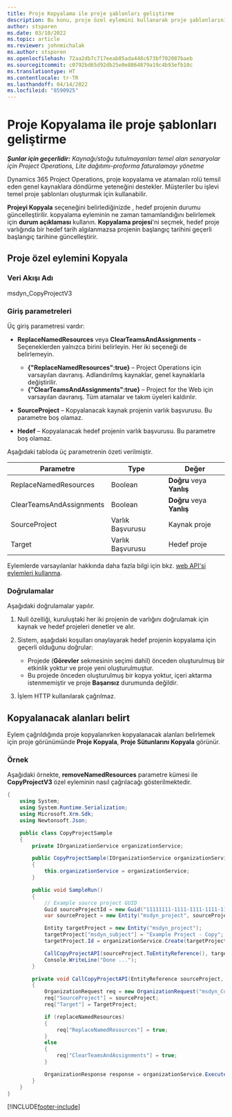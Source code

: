 ```yaml
---
title: Proje Kopyalama ile proje şablonları geliştirme
description: Bu konu, proje özel eylemini kullanarak proje şablonlarının nasıl oluşturulacağı hakkında bilgiler sağlar.
author: stsporen
ms.date: 03/10/2022
ms.topic: article
ms.reviewer: johnmichalak
ms.author: stsporen
ms.openlocfilehash: 72aa2db7c717eeab85ada448c673bf702087baeb
ms.sourcegitcommit: c0792bd65d92db25e0e8864879a19c4b93efb10c
ms.translationtype: HT
ms.contentlocale: tr-TR
ms.lasthandoff: 04/14/2022
ms.locfileid: "8590925"
---
```

# <a name="develop-project-templates-with-copy-project"></a>Proje Kopyalama ile proje şablonları geliştirme

_**Şunlar için geçerlidir:** Kaynağı/stoğu tutulmayanları temel alan senaryolar için Project Operations, Lite dağıtımı-proforma faturalamayı yönetme_

Dynamics 365 Project Operations, proje kopyalama ve atamaları rolü temsil eden genel kaynaklara döndürme yeteneğini destekler. Müşteriler bu işlevi temel proje şablonları oluşturmak için kullanabilir.

**Projeyi Kopyala** seçeneğini belirlediğinizde , hedef projenin durumu güncelleştirilir. kopyalama eyleminin ne zaman tamamlandığını belirlemek için **durum açıklaması** kullanın. **Kopyalama projesi**'ni seçmek, hedef proje varlığında bir hedef tarih algılanmazsa projenin başlangıç tarihini geçerli başlangıç tarihine güncelleştirir.

## <a name="copy-project-custom-action"></a>Proje özel eylemini Kopyala

### <a name="name"></a>Veri Akışı Adı 

msdyn\_CopyProjectV3

### <a name="input-parameters"></a>Giriş parametreleri

Üç giriş parametresi vardır:

- **ReplaceNamedResources** veya **ClearTeamsAndAssignments** – Seçeneklerden yalnızca birini belirleyin. Her iki seçeneği de belirlemeyin.

    - **\{"ReplaceNamedResources":true\}** – Project Operations için varsayılan davranış. Adlandırılmış kaynaklar, genel kaynaklarla değiştirilir.
    - **\{"ClearTeamsAndAssignments":true\}** – Project for the Web için varsayılan davranış. Tüm atamalar ve takım üyeleri kaldırılır.

- **SourceProject** – Kopyalanacak kaynak projenin varlık başvurusu. Bu parametre boş olamaz.
- **Hedef** – Kopyalanacak hedef projenin varlık başvurusu. Bu parametre boş olamaz.

Aşağıdaki tabloda üç parametrenin özeti verilmiştir.

| Parametre                | Type             | Değer                 |
|--------------------------|------------------|-----------------------|
| ReplaceNamedResources    | Boolean          | **Doğru** veya **Yanlış** |
| ClearTeamsAndAssignments | Boolean          | **Doğru** veya **Yanlış** |
| SourceProject            | Varlık Başvurusu | Kaynak proje    |
| Target                   | Varlık Başvurusu | Hedef proje    |

Eylemlerde varsayılanlar hakkında daha fazla bilgi için bkz. [web API'si eylemleri kullanma](/powerapps/developer/common-data-service/webapi/use-web-api-actions).

### <a name="validations"></a>Doğrulamalar

Aşağıdaki doğrulamalar yapılır.

1. Null özelliği, kuruluştaki her iki projenin de varlığını doğrulamak için kaynak ve hedef projeleri denetler ve alır.
2. Sistem, aşağıdaki koşulları onaylayarak hedef projenin kopyalama için geçerli olduğunu doğrular:

    - Projede (**Görevler** sekmesinin seçimi dahil) önceden oluşturulmuş bir etkinlik yoktur ve proje yeni oluşturulmuştur.
    - Bu projede önceden oluşturulmuş bir kopya yoktur, içeri aktarma istenmemiştir ve proje **Başarısız** durumunda değildir.

3. İşlem HTTP kullanılarak çağrılmaz.

## <a name="specify-fields-to-copy"></a>Kopyalanacak alanları belirt

Eylem çağrıldığında proje kopyalanırken kopyalanacak alanları belirlemek için proje görünümünde **Proje Kopyala**, **Proje Sütunlarını Kopyala** görünür.

### <a name="example"></a>Örnek

Aşağıdaki örnekte, **removeNamedResources** parametre kümesi ile **CopyProjectV3** özel eyleminin nasıl çağrılacağı gösterilmektedir.

```C#
{
    using System;
    using System.Runtime.Serialization;
    using Microsoft.Xrm.Sdk;
    using Newtonsoft.Json;

    public class CopyProjectSample
    {
        private IOrganizationService organizationService;

        public CopyProjectSample(IOrganizationService organizationService)
        {
            this.organizationService = organizationService;
        }

        public void SampleRun()
        {
            // Example source project GUID
            Guid sourceProjectId = new Guid("11111111-1111-1111-1111-111111111111");
            var sourceProject = new Entity("msdyn_project", sourceProjectId);

            Entity targetProject = new Entity("msdyn_project");
            targetProject["msdyn_subject"] = "Example Project - Copy";
            targetProject.Id = organizationService.Create(targetProject);

            CallCopyProjectAPI(sourceProject.ToEntityReference(), targetProject.ToEntityReference(), copyOption, true, false);
            Console.WriteLine("Done ...");
        }

        private void CallCopyProjectAPI(EntityReference sourceProject, EntityReference TargetProject, bool replaceNamedResources = true, bool clearTeamsAndAssignments = false)
        {
            OrganizationRequest req = new OrganizationRequest("msdyn_CopyProjectV3");
            req["SourceProject"] = sourceProject;
            req["Target"] = TargetProject;

            if (replaceNamedResources)
            {
                req["ReplaceNamedResources"] = true;
            }
            else
            {
                req["ClearTeamsAndAssignments"] = true;
            }

            OrganizationResponse response = organizationService.Execute(req);
        }
    }
}
```

[!INCLUDE[footer-include](../includes/footer-banner.md)]

